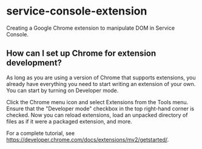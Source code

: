 # service-console-extension
Creating a Google Chrome extension to manipulate DOM in Service Console.

## How can I set up Chrome for extension development?
As long as you are using a version of Chrome that supports extensions, you already have everything you need to start writing an extension of your own. You can start by turning on Developer mode.

Click the Chrome menu icon and select Extensions from the Tools menu. Ensure that the "Developer mode" checkbox in the top right-hand corner is checked. Now you can reload extensions, load an unpacked directory of files as if it were a packaged extension, and more. 

For a complete tutorial, see https://developer.chrome.com/docs/extensions/mv2/getstarted/.
